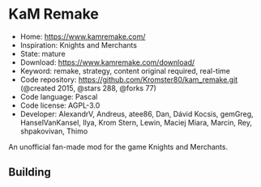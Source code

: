 # KaM Remake

- Home: https://www.kamremake.com/
- Inspiration: Knights and Merchants
- State: mature
- Download: https://www.kamremake.com/download/
- Keyword: remake, strategy, content original required, real-time
- Code repository: https://github.com/Kromster80/kam_remake.git (@created 2015, @stars 288, @forks 77)
- Code language: Pascal
- Code license: AGPL-3.0
- Developer: AlexandrV, Andreus, atee86, Dan, Dávid Kocsis, gemGreg, HanselVanKansel, Ilya, Krom Stern, Lewin, Maciej Miara, Marcin, Rey, shpakovivan, Thimo

An unofficial fan-made mod for the game Knights and Merchants.

## Building
